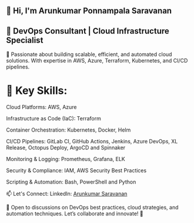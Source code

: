 ## 👋 Hi, I'm Arunkumar Ponnampala Saravanan
## 🚀 DevOps Consultant | Cloud Infrastructure Specialist

🔹 Passionate about building scalable, efficient, and automated cloud solutions. With expertise in AWS, Azure, Terraform, Kubernetes, and CI/CD pipelines.

# 🌟 Key Skills:
Cloud Platforms: AWS, Azure

Infrastructure as Code (IaC): Terraform

Container Orchestration: Kubernetes, Docker, Helm

CI/CD Pipelines: GitLab CI, GitHub Actions, Jenkins, Azure DevOps, XL Release, Octopus Deploy, ArgoCD and Spinnaker

Monitoring & Logging: Prometheus, Grafana, ELK

Security & Compliance: IAM, AWS Security Best Practices

Scripting & Automation: Bash, PowerShell and  Python

📫 Let's Connect:
LinkedIn: [Arunkumar Saravanan](https://www.linkedin.com/in/arunsaravana/)

💬 Open to discussions on DevOps best practices, cloud strategies, and automation techniques. Let’s collaborate and innovate! 🚀

